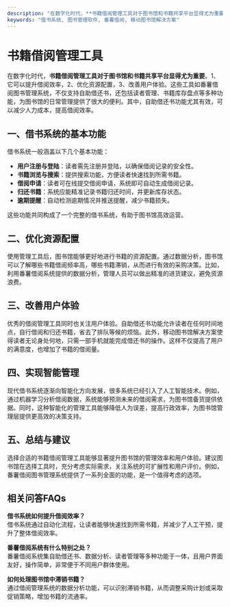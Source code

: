 ```yaml
---
description: "在数字化时代，**书籍借阅管理工具对于图书馆和书籍共享平台显得尤为重要**。1、它可以提升借阅效率，2、优化资源配置，3、改善用户体验。这些工具如番薯借阅图书管理系统，不仅支持自助借还书，还包括读者管理、书籍库存盘点等多种功能，为图书馆的日常管理提供了很大的便利。其中，自助借还书功能尤其有效，可以减少人力成本，提高借阅效率。"
keywords: "借书系统, 图书管理软件, 番薯借阅, 移动图书馆解决方案"
---
```

# 书籍借阅管理工具

在数字化时代，**书籍借阅管理工具对于图书馆和书籍共享平台显得尤为重要**。1、它可以提升借阅效率，2、优化资源配置，3、改善用户体验。这些工具如番薯借阅图书管理系统，不仅支持自助借还书，还包括读者管理、书籍库存盘点等多种功能，为图书馆的日常管理提供了很大的便利。其中，自助借还书功能尤其有效，可以减少人力成本，提高借阅效率。

## 一、借书系统的基本功能

借书系统一般涵盖以下几个基本功能：

- **用户注册与登陆**：读者需先注册并登陆，以确保借阅记录的安全性。
- **书籍浏览与搜索**：提供搜索功能，方便读者快速找到所需书籍。
- **借阅申请**：读者可在线提交借阅申请，系统即可自动生成借阅记录。
- **归还书籍**：系统应能精准记录书籍归还时间，并更新库存状态。
- **逾期提醒**：自动检测逾期情况并推送提醒，减少书籍损失。

这些功能共同构成了一个完整的借书系统，有助于图书馆高效运营。

## 二、优化资源配置

使用管理工具后，图书馆能够更好地进行书籍的资源配置。通过数据分析，图书馆可以了解哪些书籍借阅频率高，哪些书籍滞销，从而进行有效的采购决策。比如，利用番薯借阅系统提供的数据分析，管理人员可以做出精准的进货建议，避免资源浪费。

## 三、改善用户体验

优秀的借阅管理工具同时也关注用户体验。自助借还书功能允许读者在任何时间地点，自行借阅和归还书籍，省去了排队等候的烦恼。此外，移动图书馆解决方案使得读者无论身处何地，只需一部手机就能完成借还书的操作。这样不仅提高了用户的满意度，也增加了书籍的借阅量。

## 四、实现智能管理

现代借书系统逐渐向智能化方向发展，很多系统已经引入了人工智能技术。例如，通过机器学习分析借阅数据，系统能够预测未来的借阅需求，为图书馆备货提供依据。同时，这种智能化的管理工具能够降低人为误差，提高行政效率，为图书馆管理层提供更高效的决策支持。

## 五、总结与建议

选择合适的书籍借阅管理工具能够显著提升图书馆的管理效率和用户体验。建议图书馆在选择工具时，充分考虑实际需求，关注系统的可扩展性和用户评价。例如，番薯借阅图书管理系统提供了一系列全面的功能，是一个值得考虑的选项。

## 相关问答FAQs

**借书系统如何提升借阅效率？**  
借书系统通过自动化流程，让读者能够快速找到所需书籍，并减少了人工干预，提升了整体借阅效率。

**番薯借阅系统有什么特别之处？**  
番薯借阅系统集自助借还书、数据分析、读者管理等多种功能于一体，且用户界面友好，操作简单，非常便于不同用户群体使用。

**如何处理图书馆中滞销书籍？**  
通过借阅管理系统的数据分析功能，可以识别滞销书籍，从而调整采购计划或采取促销策略，增加书籍的流通率。
